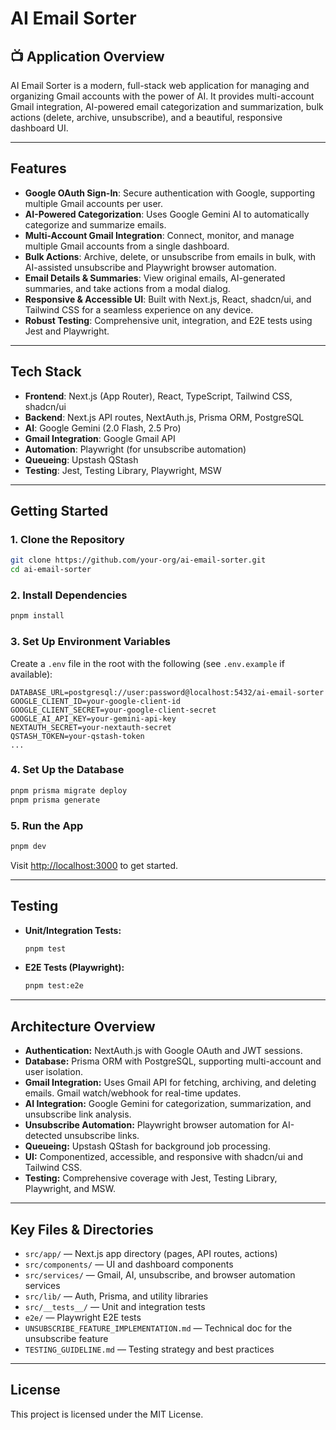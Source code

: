 # AI Email Sorter

## 📺 Application Overview

AI Email Sorter is a modern, full-stack web application for managing and organizing Gmail accounts with the power of AI. It provides multi-account Gmail integration, AI-powered email categorization and summarization, bulk actions (delete, archive, unsubscribe), and a beautiful, responsive dashboard UI.

---

## Features

- **Google OAuth Sign-In**: Secure authentication with Google, supporting multiple Gmail accounts per user.
- **AI-Powered Categorization**: Uses Google Gemini AI to automatically categorize and summarize emails.
- **Multi-Account Gmail Integration**: Connect, monitor, and manage multiple Gmail accounts from a single dashboard.
- **Bulk Actions**: Archive, delete, or unsubscribe from emails in bulk, with AI-assisted unsubscribe and Playwright browser automation.
- **Email Details & Summaries**: View original emails, AI-generated summaries, and take actions from a modal dialog.
- **Responsive & Accessible UI**: Built with Next.js, React, shadcn/ui, and Tailwind CSS for a seamless experience on any device.
- **Robust Testing**: Comprehensive unit, integration, and E2E tests using Jest and Playwright.

---

## Tech Stack

- **Frontend**: Next.js (App Router), React, TypeScript, Tailwind CSS, shadcn/ui
- **Backend**: Next.js API routes, NextAuth.js, Prisma ORM, PostgreSQL
- **AI**: Google Gemini (2.0 Flash, 2.5 Pro)
- **Gmail Integration**: Google Gmail API
- **Automation**: Playwright (for unsubscribe automation)
- **Queueing**: Upstash QStash
- **Testing**: Jest, Testing Library, Playwright, MSW

---

## Getting Started

### 1. **Clone the Repository**
```bash
git clone https://github.com/your-org/ai-email-sorter.git
cd ai-email-sorter
```

### 2. **Install Dependencies**
```bash
pnpm install
```

### 3. **Set Up Environment Variables**
Create a `.env` file in the root with the following (see `.env.example` if available):
```
DATABASE_URL=postgresql://user:password@localhost:5432/ai-email-sorter
GOOGLE_CLIENT_ID=your-google-client-id
GOOGLE_CLIENT_SECRET=your-google-client-secret
GOOGLE_AI_API_KEY=your-gemini-api-key
NEXTAUTH_SECRET=your-nextauth-secret
QSTASH_TOKEN=your-qstash-token
...
```

### 4. **Set Up the Database**
```bash
pnpm prisma migrate deploy
pnpm prisma generate
```

### 5. **Run the App**
```bash
pnpm dev
```
Visit [http://localhost:3000](http://localhost:3000) to get started.

---

## Testing

- **Unit/Integration Tests:**
  ```bash
  pnpm test
  ```
- **E2E Tests (Playwright):**
  ```bash
  pnpm test:e2e
  ```
---

## Architecture Overview

- **Authentication:** NextAuth.js with Google OAuth and JWT sessions.
- **Database:** Prisma ORM with PostgreSQL, supporting multi-account and user isolation.
- **Gmail Integration:** Uses Gmail API for fetching, archiving, and deleting emails. Gmail watch/webhook for real-time updates.
- **AI Integration:** Google Gemini for categorization, summarization, and unsubscribe link analysis.
- **Unsubscribe Automation:** Playwright browser automation for AI-detected unsubscribe links.
- **Queueing:** Upstash QStash for background job processing.
- **UI:** Componentized, accessible, and responsive with shadcn/ui and Tailwind CSS.
- **Testing:** Comprehensive coverage with Jest, Testing Library, Playwright, and MSW.

---

## Key Files & Directories

- `src/app/` — Next.js app directory (pages, API routes, actions)
- `src/components/` — UI and dashboard components
- `src/services/` — Gmail, AI, unsubscribe, and browser automation services
- `src/lib/` — Auth, Prisma, and utility libraries
- `src/__tests__/` — Unit and integration tests
- `e2e/` — Playwright E2E tests
- `UNSUBSCRIBE_FEATURE_IMPLEMENTATION.md` — Technical doc for the unsubscribe feature
- `TESTING_GUIDELINE.md` — Testing strategy and best practices

---

## License

This project is licensed under the MIT License. 
